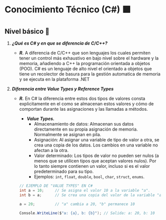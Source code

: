 # Conocimiento Técnico (C#) :purple_square:

## Nivel básico :checkered_flag:

1. **_¿Qué es C# y en que se diferencia de C/C++?_**
    - **_R._** A diferencia de C/C++ que son lenguajes los cuales permiten tener un control más exhaustivo en bajo nivel sobre el hardware y la memoria, añadiendo a C++ la programación orientada a objetos (POO). C# es un lenguaje de alto nivel el orientado a objetos que tiene un recolector de basura para la gestión automatica de memoria y se ejecuta en la plataforma .NET

2. **_Diferencia entre Value Types y Reference Types_**
    - **_R._** En C# la diferencia entre estos dos tipos de valores consta explicitamente en el como se almacenan estos valores y cómo de comportan durante las asignaciones y las llamadas a métodos.
        - **_Value Types._**
            - Almacenamiento de datos: Almacenan sus datos directamente en su propia asignación de memoria. Normalmente se asignan en pila.
            - Asignación: Al asignar una variable de tipo de valor a otra, se crea una copia de los datos. Los cambios en una variable no afectan a la otra.
            - Valor determinado: Los tipos de valor no pueden ser nulos (a menos que se utilicen tipos que aceptan valores nulos). Por lo tanto siempre contienen un valor, incluso si es el valor predeterminado para su tipo.
            - Ejemplos: `int`, `float`, `double`, `bool`, `char`, `struct`, `enums`.

        ```cs
        // EJEMPLO DE "VALUE TYPES" EN C#
        int a = 10;     // Se asigna el valor 10 a la variable "a".
        int b = a;      // Se crea una copia del valor de la variable "a" en la variable "b".

        a = 20;         // "a" cambia a 20, "b" permanece 10

        Console.WriteLine($"a: {a}, b: {b}"); // Salida: a: 20, b: 10
        ```
